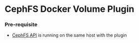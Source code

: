 CephFS Docker Volume Plugin
==================================================

### Pre-requisite

- [CephFS API](https://github.com/heliumdatacommons/pivot-data/tree/master/cephfs-api) is running on
  the same host with the plugin